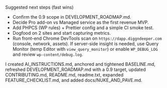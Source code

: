 Suggested next steps (fast wins)
* Confirm the 0.9 scope in DEVELOPMENT_ROADMAP.md.
* Decide Pro add-on vs Managed service as the first revenue MVP.
* Add PHPCS (WP rules) + Prettier config and a simple CI smoke test.
* Dogfood on 2 sites and start capturing metrics.
* Run front-end Chrome DevTools scan on `https://dapp.diggndeeper.com` (console, network, assets). If server-side insight is needed, use Query Monitor (temp Editor with `view_query_monitor`) or enable `WP_DEBUG_LOG` and review `wp-content/debug.log`.


I created AI_INSTRUCTIONS.md, anchored and tightened BASELINE.md, refreshed DEVELOPMENT_ROADMAP.md with a 0.9 target, updated CONTRIBUTING.md, README.md, readme.txt, expanded FEATURE_CHECKLIST.md, and added docs/NUKE_AND_PAVE.md.
